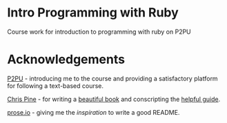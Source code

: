 # Intro Programming with Ruby

Course work for introduction to programming with ruby on P2PU

# Acknowledgements
[P2PU](http://p2pu.org) - introducing me to the course and providing a satisfactory platform for following a text-based course.

[Chris Pine](http://pine.fm/) - for writing a [beautiful book](http://pragprog.com/book/ltp2/learn-to-program) and conscripting the [helpful guide](http://pine.fm/LearnToProgram/).

[prose.io](http://prose.io) - giving me the *inspiration* to write a good README.
